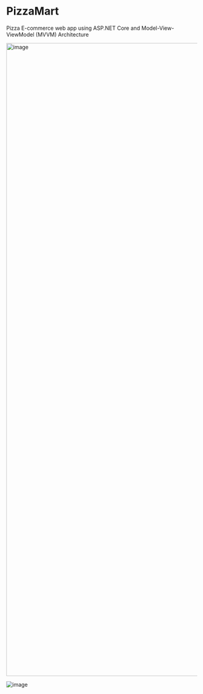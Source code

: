 # PizzaMart
Pizza E-commerce web app using ASP.NET Core and Model-View-ViewModel (MVVM) Architecture

<img width="1665" alt="image" src="https://user-images.githubusercontent.com/50957846/174470224-9427fe90-6567-4b22-b88e-0d7062c9a583.png">

![image](https://user-images.githubusercontent.com/50957846/174470351-6fae33ab-86fc-4eda-bd99-32fe80230fc1.png)



